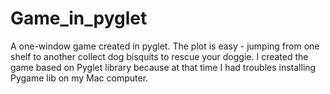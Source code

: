 # Game_in_pyglet
A one-window game created in pyglet. 
The plot is easy - jumping from one shelf to another collect dog bisquits to rescue your doggie.
I created the game based on Pyglet library because at that time I had troubles installing Pygame lib on my Mac computer.
